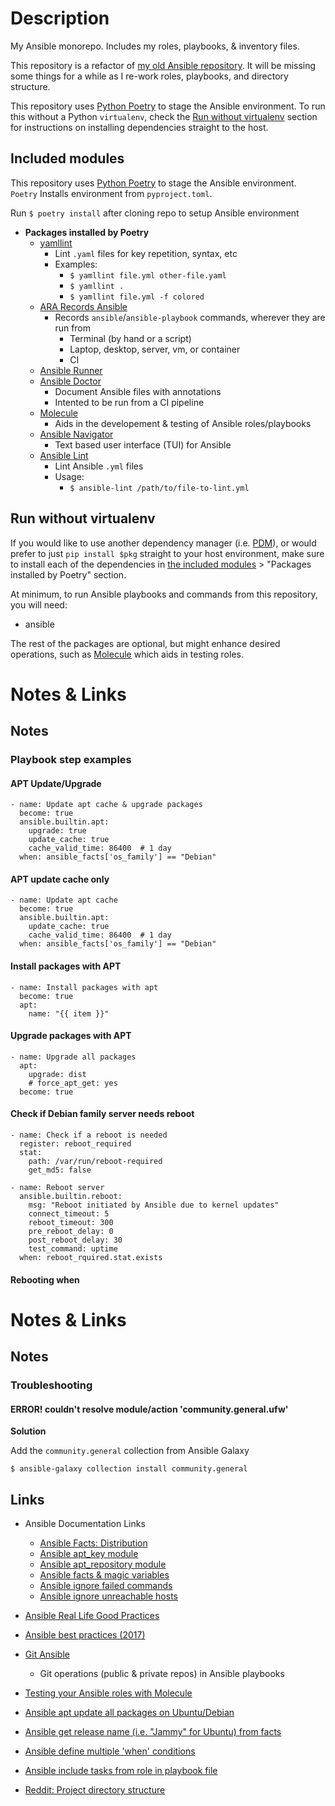 # Description

My Ansible monorepo. Includes my roles, playbooks, & inventory files.

This repository is a refactor of [my old Ansible repository](https://gitlab.com/redjax/ansihost). It will be missing some things for a while as I re-work roles, playbooks, and directory structure.

This repository uses [Python Poetry](https://python-poetry.org) to stage the Ansible environment. To run this without a Python `virtualenv`, check the [Run without virtualenv](#run-without-virtualenv) section for instructions on installing dependencies straight to the host.

## Included modules

This repository uses [Python Poetry](https://python-poetry.org) to stage the Ansible environment. `Poetry` Installs environment from `pyproject.toml`.

Run `$ poetry install` after cloning repo to setup Ansible environment

- **Packages installed by Poetry**
  - [yamllint](https://yamllint.readthedocs.io/en/stable/quickstart.html#running-yamllint)
    - Lint `.yaml` files for key repetition, syntax, etc
    - Examples:
      - `$ yamllint file.yml other-file.yaml`
      - `$ yamllint .`
      - `$ yamllint file.yml -f colored`
  - [ARA Records Ansible](https://github.com/ansible-community/ara)
    - Records `ansible`/`ansible-playbook` commands, wherever they are run from
      - Terminal (by hand or a script)
      - Laptop, desktop, server, vm, or container
      - CI
  - [Ansible Runner](https://ansible-runner.readthedocs.io/en/stable/)
  - [Ansible Doctor](https://ansible-doctor.geekdocs.de/usage/getting-started/)
    - Document Ansible files with annotations
    - Intented to be run from a CI pipeline
  - [Molecule](https://molecule.readthedocs.io/en/latest/getting-started.html)
    - Aids in the developement & testing of Ansible roles/playbooks
  - [Ansible Navigator](https://github.com/ansible/ansible-navigator)
    - Text based user interface (TUI) for Ansible
  - [Ansible Lint](ansible-lint.readthedocs.io/)
    - Lint Ansible `.yml` files
    - Usage:
      - `$ ansible-lint /path/to/file-to-lint.yml`

## Run without virtualenv

If you would like to use another dependency manager (i.e. [PDM](pdm.fming.dev/)), or would prefer to just `pip install $pkg` straight to your host environment, make sure to install each of the dependencies in [the included modules](#included-modules) > "Packages installed by Poetry" section.

At minimum, to run Ansible playbooks and commands from this repository, you will need:

- ansible

The rest of the packages are optional, but might enhance desired operations, such as [Molecule](https://molecule.readthedocs.io/en/latest/getting-started.html) which aids in testing roles.

# Notes & Links

## Notes

### Playbook step examples

#### APT Update/Upgrade

```
- name: Update apt cache & upgrade packages
  become: true
  ansible.builtin.apt:
    upgrade: true
    update_cache: true
    cache_valid_time: 86400  # 1 day
  when: ansible_facts['os_family'] == "Debian"
```

#### APT update cache only

```
- name: Update apt cache
  become: true
  ansible.builtin.apt:
    update_cache: true
    cache_valid_time: 86400  # 1 day
  when: ansible_facts['os_family'] == "Debian"
```

#### Install packages with APT

```
- name: Install packages with apt
  become: true
  apt:
    name: "{{ item }}"

```

#### Upgrade packages with APT

```
- name: Upgrade all packages
  apt:
    upgrade: dist
    # force_apt_get: yes
  become: true
```

#### Check if Debian family server needs reboot

```
- name: Check if a reboot is needed
  register: reboot_required
  stat:
    path: /var/run/reboot-required
    get_md5: false

- name: Reboot server
  ansible.builtin.reboot:
    msg: "Reboot initiated by Ansible due to kernel updates"
    connect_timeout: 5
    reboot_timeout: 300
    pre_reboot_delay: 0
    post_reboot_delay: 30
    test_command: uptime
  when: reboot_rquired.stat.exists
```

#### Rebooting when

# Notes & Links

## Notes

### Troubleshooting

#### ERROR! couldn't resolve module/action 'community.general.ufw'

**Solution**

Add the `community.general` collection from Ansible Galaxy

`$ ansible-galaxy collection install community.general`

## Links

- Ansible Documentation Links
  - [Ansible Facts: Distribution](https://docs.ansible.com/ansible/latest/playbook_guide/playbooks_conditionals.html#ansible-facts-distribution)
  - [Ansible apt_key module](https://docs.ansible.com/ansible/latest/collections/ansible/builtin/apt_key_module.html)
  - [Ansible apt_repository module](https://docs.ansible.com/ansible/latest/collections/ansible/builtin/apt_repository_module.html)
  - [Ansible facts & magic variables](https://docs.ansible.com/ansible/latest/playbook_guide/playbooks_vars_facts.html)
  - [Ansible ignore failed commands](https://docs.ansible.com/ansible/latest/playbook_guide/playbooks_error_handling.html#:~:text=By%20default%20Ansible%20stops%20executing,in%20spite%20of%20the%20failure.&text=The%20ignore_errors%20directive%20only%20works,a%20value%20of%20'failed'.)
  - [Ansible ignore unreachable hosts](https://docs.ansible.com/ansible/latest/playbook_guide/playbooks_error_handling.html#ignoring-unreachable-host-errors)

- [Ansible Real Life Good Practices](https://reinteractive.com/articles/Ansible-Real-Life-Good-Practices)
- [Ansible best practices (2017)](https://andidog.de/blog/2017-04-24-ansible-best-practices)
- [Git Ansible](https://adamtheautomator.com/git-ansible/)
  - Git operations (public & private repos) in Ansible playbooks
- [Testing your Ansible roles with Molecule](https://www.jeffgeerling.com/blog/2018/testing-your-ansible-roles-molecule)
- [Ansible apt update all packages on Ubuntu/Debian](https://www.cyberciti.biz/faq/ansible-apt-update-all-packages-on-ubuntu-debian-linux/)
- [Ansible get release name (i.e. "Jammy" for Ubuntu) from facts](https://superuser.com/a/1010846)
- [Ansible define multiple 'when' conditions](https://www.cyberciti.biz/faq/how-to-define-multiple-when-conditions-in-ansible/)
- [Ansible include tasks from role in playbook file](https://www.toptechskills.com/ansible-tutorials-courses/ansible-include-import-tasks-tutorial-examples/)
- [Reddit: Project directory structure](https://www.reddit.com/r/devops/comments/tvf1bo/comment/i39u2ox/?utm_source=share&utm_medium=web2x&context=3)
